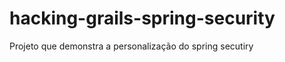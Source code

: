 hacking-grails-spring-security
==============================

Projeto que demonstra a personalização do spring secutiry